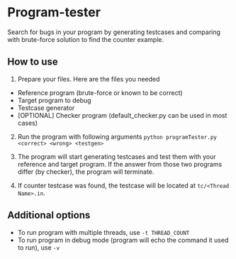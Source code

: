 # Program-tester
Search for bugs in your program by generating testcases and comparing with brute-force solution to find the counter example.

How to use
---
1. Prepare your files. Here are the files you needed
- Reference program (brute-force or known to be correct)
- Target program to debug
- Testcase generator
- [OPTIONAL] Checker program (default_checker.py can be used in most cases)

2. Run the program with following arguments `python programTester.py <correct> <wrong> <testgen>`

3. The program will start generating testcases and test them with your reference and target program. If the answer from those two programs differ (by checker), the program will terminate.

4. If counter testcase was found, the testcase will be located at `tc/<Thread Name>.in`.

Additional options
---
- To run program with multiple threads, use `-t THREAD_COUNT`
- To run program in debug mode (program will echo the command it used to run), use `-v`